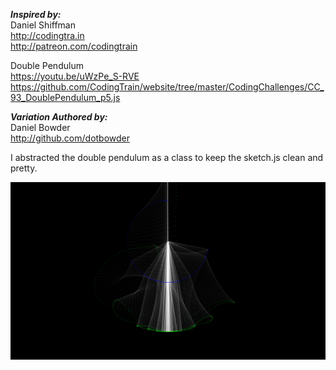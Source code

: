 
***Inspired by:*** <br>
Daniel Shiffman <br>
http://codingtra.in <br>
http://patreon.com/codingtrain <br>

Double Pendulum <br>
https://youtu.be/uWzPe_S-RVE <br>
https://github.com/CodingTrain/website/tree/master/CodingChallenges/CC_93_DoublePendulum_p5.js <br>

***Variation Authored by:*** <br>
Daniel Bowder <br>
http://github.com/dotbowder <br>

I abstracted the double pendulum as a class to keep the sketch.js clean and pretty.

![Example](https://raw.githubusercontent.com/DotBowder/p5_double_pendulum/master/images/exmaple.png)
